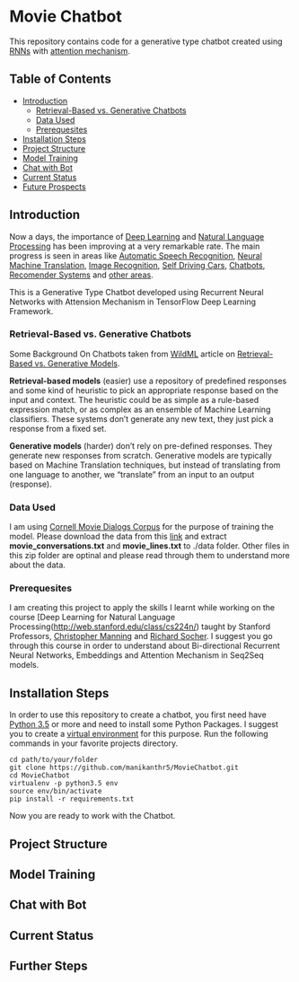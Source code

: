 # Movie Chatbot
This repository contains code for a generative type chatbot created using [RNNs](https://en.wikipedia.org/wiki/Recurrent_neural_network) with [attention mechanism](https://en.wikipedia.org/wiki/Recurrent_neural_network).

## Table of Contents
- [Introduction](#introduction)
  - [Retrieval-Based vs. Generative Chatbots](#retrieval-based-vs-generative-chatbots)
  - [Data Used](#data-used)
  - [Prerequesites](#prerequesites)
- [Installation Steps](#installation-steps)
- [Project Structure](#project-structure)
- [Model Training](#model-training)
- [Chat with Bot](#chat-with-bot)
- [Current Status](#current-status)
- [Future Prospects](#future-prospects)

## Introduction
Now a days, the importance of [Deep Learning](https://en.wikipedia.org/wiki/Deep_learning) and [Natural Language Processing](https://en.wikipedia.org/wiki/Natural_language_processing) has been improving at a very remarkable rate. The main progress is seen in areas like [Automatic Speech Recognition](https://en.wikipedia.org/wiki/Speech_recognition), [Neural Machine Translation](https://en.wikipedia.org/wiki/Machine_translation), [Image Recognition](https://en.wikipedia.org/wiki/Computer_vision), [Self Driving Cars](https://en.wikipedia.org/wiki/Autonomous_car), [Chatbots](https://en.wikipedia.org/wiki/Chatbot), [Recomender Systems](https://en.wikipedia.org/wiki/Recommender_system) and [other areas](https://en.wikipedia.org/wiki/Deep_learning#Applications).

This is a Generative Type Chatbot developed using Recurrent Neural Networks with Attension Mechanism in TensorFlow Deep Learning Framework.


### Retrieval-Based vs. Generative Chatbots

Some Background On Chatbots taken from [WildML](http://www.wildml.com) article on [Retrieval-Based vs. Generative Models](http://www.wildml.com/2016/04/deep-learning-for-chatbots-part-1-introduction/).

**Retrieval-based models** (easier) use a repository of predefined responses and some kind of heuristic to pick an appropriate response based on the input and context. The heuristic could be as simple as a rule-based expression match, or as complex as an ensemble of Machine Learning classifiers. These systems don’t generate any new text, they just pick a response from a fixed set.

**Generative models** (harder) don’t rely on pre-defined responses. They generate new responses from scratch. Generative models are typically based on Machine Translation techniques, but instead of translating from one language to another, we “translate” from an input to an output (response).

### Data Used
I am using [Cornell Movie Dialogs Corpus](https://www.cs.cornell.edu/~cristian/Cornell_Movie-Dialogs_Corpus.html) for the purpose of training the model. Please download the data from this [link](http://www.cs.cornell.edu/~cristian/data/cornell_movie_dialogs_corpus.zip) and extract **movie_conversations.txt** and **movie_lines.txt** to ./data folder. Other files in this zip folder are optinal and please read through them to understand more about the data.

### Prerequesites

I am creating this project to apply the skills I learnt while working on the course [Deep Learning for Natural Language Processing(http://web.stanford.edu/class/cs224n/) taught by Stanford Professors, [Christopher Manning](https://nlp.stanford.edu/~manning/) and [Richard Socher](https://www.socher.org/). I suggest you go through this course in order to understand about Bi-directional Recurrent Neural Networks, Embeddings and Attention Mechanism in Seq2Seq models.

## Installation Steps
In order to use this repository to create a chatbot, you first need have [Python 3.5](https://docs.python.org/3.5/) or more and need to install some Python Packages. I suggest you to create a [virtual environment](https://docs.python.org/3/tutorial/venv.html) for this purpose. Run the following commands in your favorite projects directory.
```
cd path/to/your/folder
git clone https://github.com/manikanthr5/MovieChatbot.git
cd MovieChatbot
virtualenv -p python3.5 env
source env/bin/activate
pip install -r requirements.txt
```

Now you are ready to work with the Chatbot.

## Project Structure

## Model Training


## Chat with Bot

## Current Status

## Further Steps
